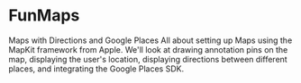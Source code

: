 # FunMaps
Maps with Directions and Google Places
All about setting up Maps using the MapKit framework from Apple. We'll look at drawing annotation pins on the map, displaying the user's location, displaying directions between different places, and integrating the Google Places SDK.
